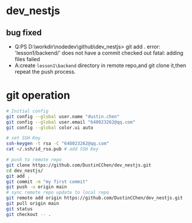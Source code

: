 # dev_nestjs
## bug fixed
* Q:PS D:\workdir\nodedev\github\dev_nestjs> git add .
error: 'lesson1/backend/' does not have a commit checked out
fatal: adding files failed
* A:create `lesson1\backend` directory in remote repo,and git clone it,then repeat the push process. 
# git operation
```sh
# Initial config
git config --global user.name "dustin.chen"
git config --global user.email "648023262@qq.com"
git config --global color.ui auto

# set SSH Key
ssh-keygen -t rsa -C "648023262@qq.com"
cat ~/.ssh/id_rsa.pub # add SSH Key

# push to remote repo
git clone https://github.com/DustinCChen/dev_nestjs.git
cd dev_nestjs/
git add .
git commit -m "my first commit"
git push -u origin main
# sync remote repo update to local repo
git remote add origin https://github.com/DustinCChen/dev_nestjs.git
git pull origin main
git status
git checkout -- .

```